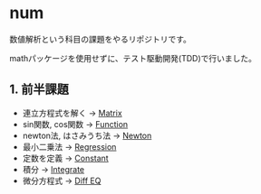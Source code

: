 # num

数値解析という科目の課題をやるリポジトリです。

mathパッケージを使用せずに、テスト駆動開発(TDD)で行いました。

## 1. 前半課題

-  連立方程式を解く -> [Matrix](https://github.com/syuya2036/num/tree/main/matrix)
- sin関数, cos関数 -> [Function](https://github.com/syuya2036/num/tree/main/functions)
- newton法, はさみうち法 -> [Newton](https://github.com/syuya2036/num/tree/main/newton)
- 最小二乗法 -> [Regression](https://github.com/syuya2036/num/tree/main/regression)
- 定数を定義 -> [Constant](https://github.com/syuya2036/num/tree/main/constant)
- 積分 -> [Integrate](./integrate/integrate.go)
- 微分方程式 -> [Diff EQ](./integrate/diff.go)